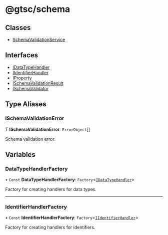 # @gtsc/schema

## Classes

- [SchemaValidationService](classes/SchemaValidationService.md)

## Interfaces

- [IDataTypeHandler](interfaces/IDataTypeHandler.md)
- [IIdentifierHandler](interfaces/IIdentifierHandler.md)
- [IProperty](interfaces/IProperty.md)
- [ISchemaValidationResult](interfaces/ISchemaValidationResult.md)
- [ISchemaValidator](interfaces/ISchemaValidator.md)

## Type Aliases

### ISchemaValidationError

Ƭ **ISchemaValidationError**: `ErrorObject`[]

Schema validation error.

## Variables

### DataTypeHandlerFactory

• `Const` **DataTypeHandlerFactory**: `Factory`\<[`IDataTypeHandler`](interfaces/IDataTypeHandler.md)\>

Factory for creating handlers for data types.

___

### IdentifierHandlerFactory

• `Const` **IdentifierHandlerFactory**: `Factory`\<[`IIdentifierHandler`](interfaces/IIdentifierHandler.md)\>

Factory for creating handlers for identifiers.
